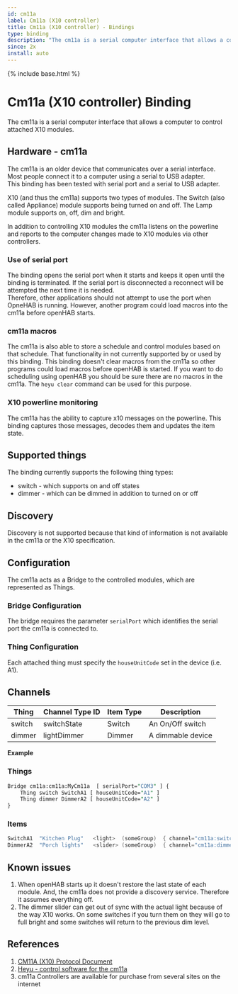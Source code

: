```yaml
---
id: cm11a
label: Cm11a (X10 controller)
title: Cm11a (X10 controller) - Bindings
type: binding
description: "The cm11a is a serial computer interface that allows a computer to control attached X10 modules."
since: 2x
install: auto
---
```


<!-- Attention authors: Do not edit directly. Please add your changes to the appropriate source repository -->

{% include base.html %}

# Cm11a (X10 controller) Binding

The cm11a is a serial computer interface that allows a computer to control attached X10 modules.

## Hardware - cm11a

The cm11a is an older device that communicates over a serial interface.
Most people connect it to a computer using a serial to USB adapter.  
This binding has been tested with serial port and a serial to USB adapter.

X10 (and thus the cm11a) supports two types of modules.
The Switch (also called Appliance) module supports being turned on and off.
The Lamp module supports on, off, dim and bright.

In addition to controlling X10 modules the cm11a listens on the powerline and reports to the computer changes made to X10 modules via other controllers.

### Use of serial port

The binding opens the serial port when it starts and keeps it open until the binding is terminated.
If the serial port is disconnected a reconnect will be attempted the next time it is needed.  
Therefore, other applications should not attempt to use the port when OpneHAB is running.
However, another program could load macros into the cm11a before openHAB starts.

### cm11a macros

The cm11a is also able to store a schedule and control modules based on that schedule.
That functionality in not currently supported by or used by this binding.
This binding doesn't clear macros from the cm11a so other programs could load macros before openHAB is started.
If you want to do scheduling using openHAB you should be sure there are no macros in the cm11a.
The `heyu clear` command can be used for this purpose.

### X10 powerline monitoring

The cm11a has the ability to capture x10 messages on the powerline.
This binding captures those messages, decodes them and updates the item state.

## Supported things

The binding currently supports the following thing types:

- switch - which supports on and off states
- dimmer - which can be dimmed in addition to turned on or off

## Discovery

Discovery is not supported because that kind of information is not available in the cm11a or the X10 specification.

## Configuration

The cm11a acts as a Bridge to the controlled modules, which are represented as Things.

### Bridge Configuration

The bridge requires the parameter `serialPort` which identifies the serial port the cm11a is connected to.

### Thing Configuration

Each attached thing must specify the `houseUnitCode` set in the device (i.e. A1).

## Channels

| Thing  | Channel Type ID | Item Type | Description        |
|--------|-----------------|-----------|--------------------|
| switch | switchState     | Switch    | An On/Off switch   |
| dimmer | lightDimmer     | Dimmer    | A dimmable  device |

**Example**

### Things

```perl
Bridge cm11a:cm11a:MyCm11a  [ serialPort="COM3" ] {
    Thing switch SwitchA1 [ houseUnitCode="A1" ]
    Thing dimmer DimmerA2 [ houseUnitCode="A2" ]
}
```

### Items

```java
SwitchA1  "Kitchen Plug"   <light>  (someGroup)  { channel="cm11a:switch:MyCm11a:SwitchA1:switchstatus" }
DimmerA2  "Porch lights"   <slider> (someGroup)  { channel="cm11a:dimmer:MyCm11a:DimmerA2:lightlevel" }
```

## Known issues

1.  When openHAB starts up it doesn't restore the last state of each module. And, the cm11a does not provide a discovery service. Therefore it assumes everything off.
2.  The dimmer slider can get out of sync with the actual light because of the way X10 works. On some switches if you turn them on they will go to full bright and some switches will return to the previous dim level.

## References

1. [CM11A (X10) Protocol Document](http://wanderingsamurai.net/electronics/cm11a-x10-protocol-document)
2. [Heyu - control software for the cm11a](http://www.heyu.org/)
3. cm11a Controllers are available for purchase from several sites on the internet

